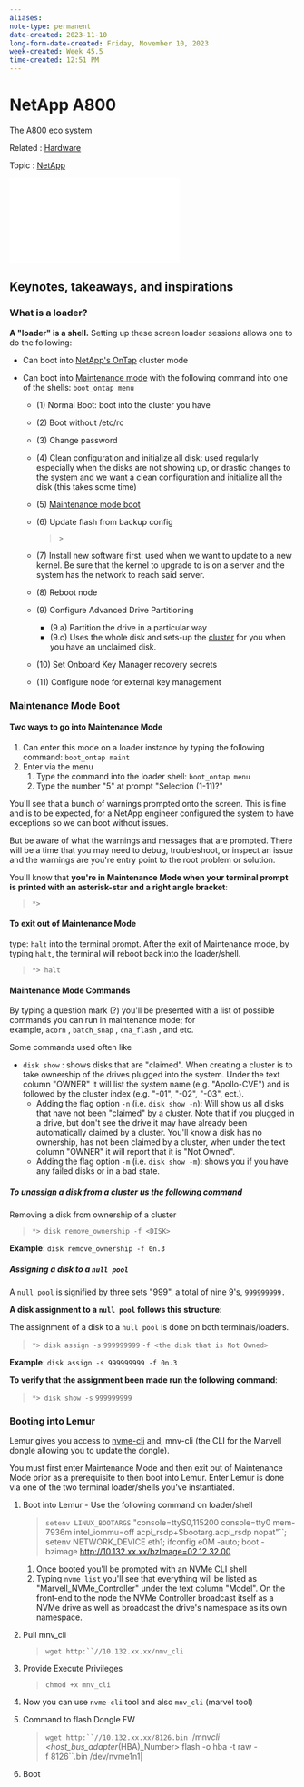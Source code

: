 ```yaml
---
aliases:
note-type: permanent
date-created: 2023-11-10
long-form-date-created: Friday, November 10, 2023
week-created: Week 45.5
time-created: 12:51 PM
---
```


# NetApp A800

The A800 eco system

Related : [Hardware](../4-hub-notes-🚉/Hardware.md)

Topic : [NetApp](../4-hub-notes-🚉/NetApp.md)

![NetApp - initial terminal screen loader setup](NetApp%20-%20initial%20terminal%20screen%20loader%20setup.md)

## Keynotes, takeaways, and inspirations

### What is a loader?

**A "loader" is a shell.** Setting up these screen loader sessions allows one to do the following:

- Can boot into [NetApp's OnTap](https://www.netapp.com/data-management/ontap-data-management-software/) cluster mode
- Can boot into [Maintenance mode](https://docs.netapp.com/us-en/hci/docs/concept_hci_storage_maintenance_mode.html) with the following command into one of the shells: `boot_ontap menu`

  - (1) Normal Boot: boot into the cluster you have
  - (2) Boot without /etc/rc
  - (3) Change password
  - (4) Clean configuration and initialize all disk: used regularly especially when the disks are not showing up, or drastic changes to the system and we want a clean configuration and initialize all the disk (this takes some time)
  - (5) [Maintenance mode boot](https://kb.netapp.com/onprem/ontap/os/What_are_the_ONTAP_maintenance_mode_commands)
  - (6) Update flash from backup config

    > `>`

  - (7) Install new software first: used when we want to update to a new kernel. Be sure that the kernel to upgrade to is on a server and the system has the network to reach said server.
  - (8) Reboot node
  - (9) Configure Advanced Drive Partitioning
    - (9.a) Partition the drive in a particular way
    - (9.c) Uses the whole disk and sets-up the [cluster](https://docs.netapp.com/us-en/hci/docs/concept_hci_clusters.html) for you when you have an unclaimed disk.
  - (10) Set Onboard Key Manager recovery secrets
  - (11) Configure node for external key management

### Maintenance Mode Boot

#### Two ways to go into Maintenance Mode

1. Can enter this mode on a loader instance by typing the following command: `boot_ontap maint`
2. Enter via the menu
   1. Type the command into the loader shell: `boot_ontap menu`
   2. Type the number "5" at prompt "Selection (1-11)?"

You'll see that a bunch of warnings prompted onto the screen. This is fine and is to be expected, for a NetApp engineer configured the system to have exceptions so we can boot without issues.

But be aware of what the warnings and messages that are prompted. There will be a time that you may need to debug, troubleshoot, or inspect an issue and the warnings are you're entry point to the root problem or solution.

You'll know that **you're in Maintenance Mode when your terminal prompt is printed with an asterisk-star and a right angle bracket**:

> `*>`

#### To exit out of Maintenance Mode

type: `halt` into the terminal prompt. After the exit of Maintenance mode, by typing `halt`, the terminal will reboot back into the loader/shell.

> `*> halt`

#### Maintenance Mode Commands

By typing a question mark (?) you'll be presented with a list of possible commands you can run in maintenance mode; for example, `acorn` , `batch_snap` , `cna_flash` , and etc.

Some commands used often like

- `disk show` : shows disks that are "claimed". When creating a cluster is to take ownership of the drives plugged into the system. Under the text column "OWNER" it will list the system name (e.g. "Apollo-CVE") and is followed by the cluster index (e.g. "-01", "-02", "-03", ect.).
  - Adding the flag option `-n` (i.e. `disk show -n`): Will show us all disks that have not been "claimed" by a cluster. Note that if you plugged in a drive, but don't see the drive it may have already been automatically claimed by a cluster. You'll know a disk has no ownership, has not been claimed by a cluster, when under the text column "OWNER" it will report that it is "Not Owned".
  - Adding the flag option `-m` (i.e. `disk show -m`): shows you if you have any failed disks or in a bad state.

##### To unassign a disk from a cluster us the following command

Removing a disk from ownership of a cluster

> `*> disk remove_ownership -f <DISK>`

**Example**: `disk remove_ownership -f 0n.3`

##### Assigning a disk to a `null pool`

A `null pool` is signified by three sets "999", a total of nine 9's, `999999999.`

**A disk assignment to a `null pool` follows this structure**:

The assignment of a disk to a `null pool` is done on both terminals/loaders.

> `*> disk assign -s` `999999999` `-f <the disk that is Not Owned>`

**Example**: `disk assign -s 999999999 -f 0n.3`

**To verify that the assignment been made run the following command**:

> `*> disk show -s` `999999999`

### Booting into Lemur

Lemur gives you access to [nvme-cli](https://nvmexpress.org/open-source-nvme-management-utility-nvme-command-line-interface-nvme-cli/) and, mnv-cli (the CLI for the Marvell dongle allowing you to update the dongle).

You must first enter Maintenance Mode and then exit out of Maintenance Mode prior as a prerequisite to then boot into Lemur. Enter Lemur is done via one of the two terminal loader/shells you've instantiated.

1. Boot into Lemur - Use the following command on loader/shell

   > `setenv LINUX_BOOTARGS` "console=ttyS0,115200 console=tty0 mem-7936m intel_iommu=off acpi_rsdp+$bootarg.acpi_rsdp nopat"``; setenv NETWORK_DEVICE eth1; ifconfig e0M -auto; boot -bzimage http://10.132.xx.xx/bzImage=02.12.32.00

   1. Once booted you'll be prompted with an NVMe CLI shell
   2. Typing `nvme list` you'll see that everything will be listed as "Marvell_NVMe_Controller" under the text column "Model". On the front-end to the node the NVMe Controller broadcast itself as a NVMe drive as well as broadcast the drive's namespace as its own namespace.

1. Pull mnv_cli

   > ` wget http:``//10.132.xx.xx/nmv_cli `

1. Provide Execute Privileges

   > `chmod +x mnv_cli`

1. Now you can use `nvme-cli` tool and also `mnv_cli` (marvel tool)
1. Command to flash Dongle FW

   > ` wget http:``//10.132.xx.xx/8126.bin `
   > ./mnv*cli <host_bus_adapter*(HBA)\_Number> flash -o hba -t raw -f 8126``.bin /dev/nvme1n1|

1. Boot
